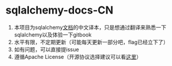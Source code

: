# sqlalchemy-docs-CN

1. 本项目为sqlalchemy[文档](http://docs.sqlalchemy.org/en/latest/contents.html)的中文译本，只是想通过翻译来熟悉一下sqlalchemy以及体验一下gitbook
2. 水平有限，不定期更新（可能每天更新一部分吧，flag已经立下了）
3. 如有问题，可以直接提issue
4. 遵循Apache License（开源协议选择建议可以看[这里](http://www.cnblogs.com/wswang/p/5800371.html)）